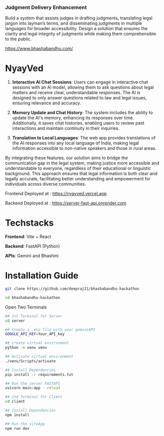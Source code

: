 ### Judgment Delivery Enhancement
Build a system that assists judges in drafting judgments, translating legal jargon into layman’s terms, and disseminating judgments in multiple languages for broader accessibility. Design a solution that ensures the clarity and legal integrity of judgments while making them comprehensible to the public.

https://www.bhashabandhu.com/

# NyayVed

1. **Interactive AI Chat Sessions**: Users can engage in interactive chat sessions with an AI model, allowing them to ask questions about legal matters and receive clear, understandable responses. The AI is designed to only answer questions related to law and legal issues, ensuring relevance and accuracy.

2. **Memory Update and Chat History**: The system includes the ability to update the AI's memory, enhancing its responses over time. Additionally, it saves chat histories, enabling users to review past interactions and maintain continuity in their inquiries.

3. **Translation to Local Languages**: The web app provides translations of the AI responses into any local language of India, making legal information accessible to non-native speakers and those in rural areas.

By integrating these features, our solution aims to bridge the communication gap in the legal system, making justice more accessible and understandable to everyone, regardless of their educational or linguistic background. This approach ensures that legal information is both clear and legally accurate, facilitating better understanding and empowerment for individuals across diverse communities.

Frontend Deployed at : https://nyayved.vercel.app

Backend Deployed at : https://server-fast-api.onrender.com

# Techstacks

**Frontend**: Vite + React

**Backend**: FastAPI (Python)

**APIs**: Gemini and Bhashini

# Installation Guide

```bash
git clone https://github.com/deepraj21/bhashabandhu-hackathon
```

```bash
cd bhashabandhu-hackathon
```
Open Two Terminals
```bash
## 1st Terminal for Server
cd server

## Craete a .env file with your geminiAPI
GOOGLE_API_KEY=Your_API_key

## create virtual environment
python -m venv venv

## Activate virtual environment
./venv/Scripts/activate

## Install Dependencies
pip install -r requirements.txt

## Run the server FASTAPI
uvicorn main:app --reload
```
```bash
## 2nd Terminal for Client
cd client

## Install Dependencies
npm install

## Run the viteApp
npm run dev
```

